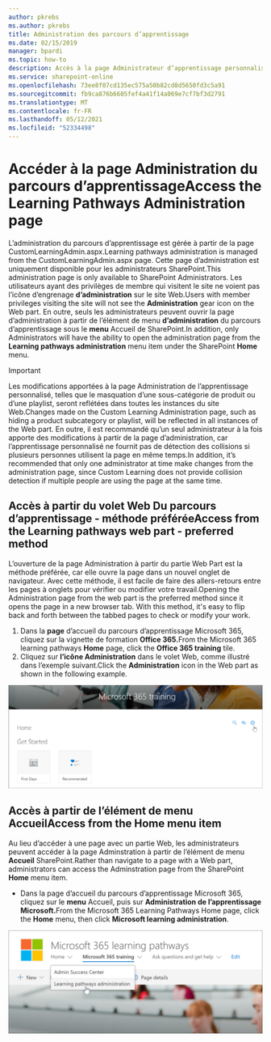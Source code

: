 ```yaml
---
author: pkrebs
ms.author: pkrebs
title: Administration des parcours d’apprentissage
ms.date: 02/15/2019
manager: bpardi
ms.topic: how-to
description: Accès à la page Administrateur d’apprentissage personnalisé à partir du volet Web ou du menu
ms.service: sharepoint-online
ms.openlocfilehash: 73ee8f07cd135ec575a50b82cd8d5650fd3c5a91
ms.sourcegitcommit: fb9ca876b6605fef4a41f14a069e7cf7bf3d2791
ms.translationtype: MT
ms.contentlocale: fr-FR
ms.lasthandoff: 05/12/2021
ms.locfileid: "52334498"
---
```

# <a name="access-the-learning-pathways-administration-page"></a><span data-ttu-id="52965-103">Accéder à la page Administration du parcours d’apprentissage</span><span class="sxs-lookup"><span data-stu-id="52965-103">Access the Learning Pathways Administration page</span></span>

<span data-ttu-id="52965-104">L’administration du parcours d’apprentissage est gérée à partir de la page CustomLearningAdmin.aspx.</span><span class="sxs-lookup"><span data-stu-id="52965-104">Learning pathways administration is managed from the CustomLearningAdmin.aspx page.</span></span> <span data-ttu-id="52965-105">Cette page d’administration est uniquement disponible pour les administrateurs SharePoint.</span><span class="sxs-lookup"><span data-stu-id="52965-105">This administration page is only available to SharePoint Administrators.</span></span> <span data-ttu-id="52965-106">Les utilisateurs ayant des privilèges de membre qui visitent le site ne voient pas l’icône d’engrenage **d’administration** sur le site Web.</span><span class="sxs-lookup"><span data-stu-id="52965-106">Users with member privileges visiting the site will not see the **Administration** gear icon on the Web part.</span></span> <span data-ttu-id="52965-107">En outre, seuls les administrateurs peuvent ouvrir la page d’administration à partir de l’élément de menu **d’administration** du parcours d’apprentissage sous le **menu** Accueil de SharePoint.</span><span class="sxs-lookup"><span data-stu-id="52965-107">In addition, only Administrators will have the ability to open the administration page from the **Learning pathways administration** menu item under the SharePoint **Home** menu.</span></span> 

> [!IMPORTANT]
> <span data-ttu-id="52965-108">Les modifications apportées à la page Administration de l’apprentissage personnalisé, telles que le masquation d’une sous-catégorie de produit ou d’une playlist, seront reflétées dans toutes les instances du site Web.</span><span class="sxs-lookup"><span data-stu-id="52965-108">Changes made on the Custom Learning Administration page, such as hiding a product subcategory or playlist, will be reflected in all instances of the Web part.</span></span> <span data-ttu-id="52965-109">En outre, il est recommandé qu’un seul administrateur à la fois apporte des modifications à partir de la page d’administration, car l’apprentissage personnalisé ne fournit pas de détection des collisions si plusieurs personnes utilisent la page en même temps.</span><span class="sxs-lookup"><span data-stu-id="52965-109">In addition, it’s recommended that only one administrator at time make changes from the administration page, since Custom Learning does not provide collision detection if multiple people are using the page at the same time.</span></span>  

## <a name="access-from-the-learning-pathways-web-part---preferred-method"></a><span data-ttu-id="52965-110">Accès à partir du volet Web Du parcours d’apprentissage - méthode préférée</span><span class="sxs-lookup"><span data-stu-id="52965-110">Access from the Learning pathways web part - preferred method</span></span>
<span data-ttu-id="52965-111">L’ouverture de la page Administration à partir du partie Web Part est la méthode préférée, car elle ouvre la page dans un nouvel onglet de navigateur. Avec cette méthode, il est facile de faire des allers-retours entre les pages à onglets pour vérifier ou modifier votre travail.</span><span class="sxs-lookup"><span data-stu-id="52965-111">Opening the Administration page from the web part is the preferred method since it opens the page in a new browser tab. With this method, it's easy to flip back and forth between the tabbed pages to check or modify your work.</span></span>  

1. <span data-ttu-id="52965-112">Dans la **page** d’accueil du parcours d’apprentissage Microsoft 365, cliquez sur la vignette de formation **Office 365.**</span><span class="sxs-lookup"><span data-stu-id="52965-112">From the Microsoft 365 learning pathways **Home** page, click the **Office 365 training** tile.</span></span>
2. <span data-ttu-id="52965-113">Cliquez sur **l’icône Administration** dans le volet Web, comme illustré dans l’exemple suivant.</span><span class="sxs-lookup"><span data-stu-id="52965-113">Click the **Administration** icon in the Web part as shown in the following example.</span></span>

![Une icône de pointeur en forme de main pointe vers l’icône Administration dans une fenêtre de formation Microsoft 365.](media/cg-adminaccbtn.png)

## <a name="access-from-the-home-menu-item"></a><span data-ttu-id="52965-115">Accès à partir de l’élément de menu Accueil</span><span class="sxs-lookup"><span data-stu-id="52965-115">Access from the Home menu item</span></span>
<span data-ttu-id="52965-116">Au lieu d’accéder à une page avec un partie Web, les administrateurs peuvent accéder à la page Adminstration à partir de l’élément de menu **Accueil** SharePoint.</span><span class="sxs-lookup"><span data-stu-id="52965-116">Rather than navigate to a page with a Web part, administrators can access the Adminstration page from the SharePoint **Home** menu item.</span></span> 

- <span data-ttu-id="52965-117">Dans la page d’accueil du parcours d’apprentissage Microsoft 365, cliquez sur le **menu** Accueil, puis sur **Administration de l’apprentissage Microsoft.**</span><span class="sxs-lookup"><span data-stu-id="52965-117">From the Microsoft 365 Learning Pathways Home page, click the **Home** menu, then click **Microsoft learning administration**.</span></span>

![Une icône de pointeur en forme de main pointe vers l’option d’administration.](media/cg-adminaccmenu.png)